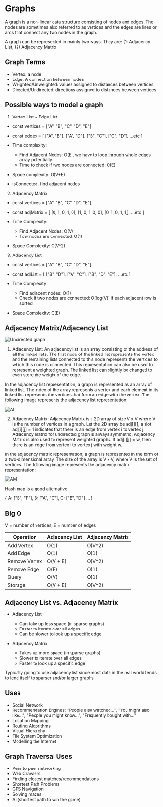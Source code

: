 # Graphs

A graph is a non-linear data structure consisting of nodes and edges. The nodes are sometimes also referred to as vertices and the edges are lines or arcs that connect any two nodes in the graph.

A graph can be represented in mainly two ways. They are: (1) Adjacency List, (2) Adjacency Matrix

## Graph Terms

- Vertex: a node
- Edge: A connection between nodes
- Weighted/Unweighted: values assigned to distances between vertices
- Directed/Undirected: directions assigned to distances between vertices

## Possible ways to model a graph

1. Vertex List + Edge List

- const vertices = ["A", "B", "C", "D", "E"]
- const edges = [
  ["A", "B"],
  ["A", "D"],
  ["B", "C"],
  ["C", "D"],
  ...etc
  ]

- Time complexity:

  - Find Adjacent Nodes: O(E), we have to loop through whole edges array potentially
  - Time to check if two nodes are connected: O(E)

- Space complexity: O(V+E)

- isConnected, find adjacent nodes

2. Adjacency Matrix

- const vertices = ["A", "B", "C", "D", "E"]
- const adjMatrix = [
  [0, 1, 0, 1, 0],
  [1, 0, 1, 0, 0],
  [0, 1, 0, 1, 1,],
  ...etc
  ]

- Time Complexity:

  - Find Adjacent Nodes: O(V)
  - Tow nodes are connected: O(1)

- Space Complexity: O(V^2)

3. Adjacency List

- const vertices = ["A", "B", "C", "D", "E"]
- const adjList = [
  ["B", "D"],
  ["A", "C"],
  ["B", "D", "E"],
  ...etc
  ]

- Time Complexity

  - Find adjacent nodes: O(1)
  - Check if two nodes are connected: O(log(V)) if each adjacent row is sorted

- Space Complexity: O(E)

## Adjacency Matrix/Adjacency List

![Undirected graph](https://media.geeksforgeeks.org/wp-content/uploads/20200609203724/graph.png)

1. Adjacency List: An adjacency list is an array consisting of the address of all the linked lists. The first node of the linked list represents the vertex and the remaining lists connected to this node represents the vertices to which this node is connected. This representation can also be used to represent a weighted graph. The linked list can slightly be changed to even store the weight of the edge.

In the adjacency list representation, a graph is represented as an array of linked list. The index of the array represents a vertex and each element in its linked list represents the vertices that form an edge with the vertex. The following image represents the adjacency list representation:

![AL](https://media.geeksforgeeks.org/wp-content/uploads/20200609204414/linklist.png)

2. Adjacency Matrix: Adjacency Matrix is a 2D array of size V x V where V is the number of vertices in a graph. Let the 2D array be adj[][], a slot adj[i][j] = 1 indicates that there is an edge from vertex i to vertex j. Adjacency matrix for undirected graph is always symmetric. Adjacency Matrix is also used to represent weighted graphs. If adj[i][j] = w, then there is an edge from vertex i to vertex j with weight w.

In the adjacency matrix representation, a graph is represented in the form of a two-dimensional array. The size of the array is V x V, where V is the set of vertices. The following image represents the adjacency matrix representation:

![AM](https://media.geeksforgeeks.org/wp-content/uploads/20200609204115/matrix.png)

Hash map is a good alternative.

{
A: ["B", "F"],
B: ["A", "C"],
C: ["B", "D"]
...
}

## Big O

V = number of vertices;
E = number of edges

| Operation     | Adjacency List | Adjacency Matrix |
| ------------- | -------------- | ---------------- |
| Add Vertex    | O(1)           | O(V^2)           |
| Add Edge      | O(1)           | O(1)             |
| Remove Vertex | O(V + E)       | O(V^2)           |
| Remove Edge   | O(E)           | O(1)             |
| Query         | O(V)           | O(1)             |
| Storage       | O(V + E)       | O(V^2)           |

## Adjacency List vs. Adjacency Matrix

- Adjacency List

  - Can take up less space (in sparse graphs)
  - Faster to iterate over all edges
  - Can be slower to look up a specific edge

- Adjacency Matrix
  - Takes up more space (in sparse graphs)
  - Slower to iterate over all edges
  - Faster to look up a specific edge

Typically going to use adjacency list since most data in the real world tends to lend itself to sparser and/or larger graphs

## Uses

- Social Network
- Recommendation Engines: "People also watched...", "You might also like...", "People you might know...", "Frequently bought with..."
- Location Mapping
- Routing Algorithms
- Visual Hierarchy
- File System Optimization
- Modelling the Internet

## Graph Traversal Uses

- Peer to peer networking
- Web Crawlers
- Finding closest matches/recommendations
- Shortest Path Problems
- GPS Navigation
- Solving mazes
- AI (shortest path to win the game)
